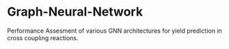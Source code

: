 # Graph-Neural-Network
Performance Assesment of various GNN architectures  for yield prediction in cross coupling reactions.
